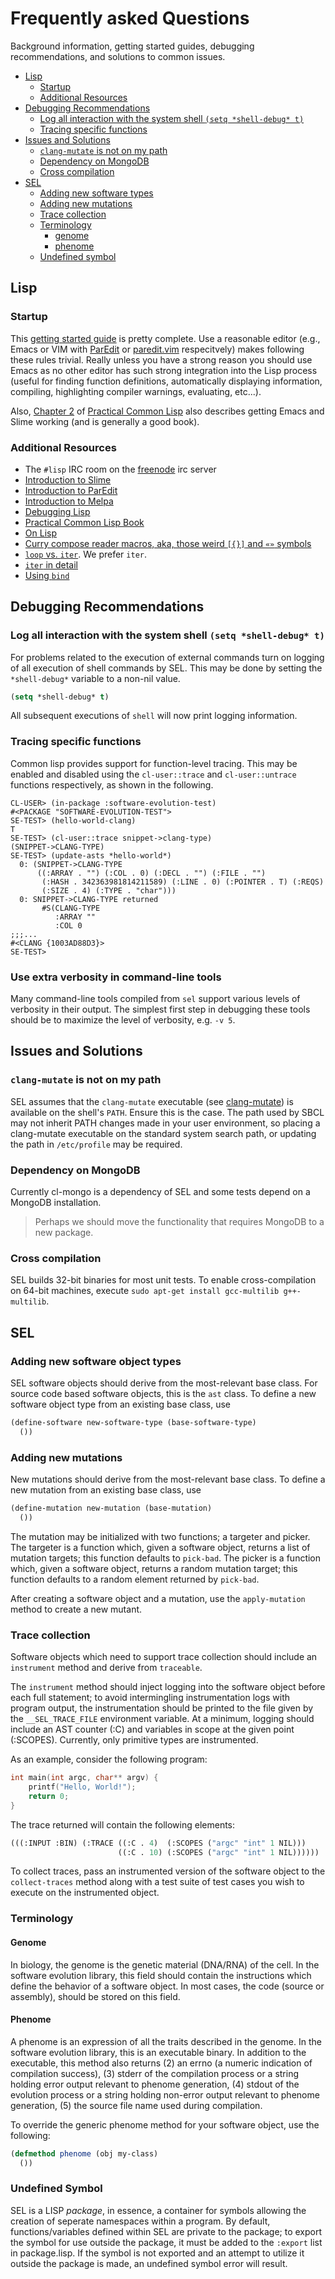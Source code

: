 # Frequently asked Questions

Background information, getting started guides, debugging
recommendations, and solutions to common issues.

- [Lisp](#lisp)
    - [Startup](#startup)
    - [Additional Resources](#additional-resources)
- [Debugging Recommendations](#debugging-recommendations)
    - [Log all interaction with the system shell `(setq *shell-debug* t)`](#log-all-interaction-with-the-system-shell-setq-shell-debug-t)
    - [Tracing specific functions](#tracing-specific-functions)
- [Issues and Solutions](#issues-and-solutions)
    - [`clang-mutate` is not on my path](#clang-mutate-is-not-on-my-path)
    - [Dependency on MongoDB](#dependency-on-mongodb)
    - [Cross compilation](#cross-compilation)
- [SEL](#sel)
    - [Adding new software types](#adding-new-software-types)
    - [Adding new mutations](#adding-new-mutations)
    - [Trace collection](#trace-collection)
    - [Terminology](#terminology)
      - [genome](#genome)
      - [phenome](#phenome)
    - [Undefined symbol](#undefined-symbol)

## Lisp

### Startup

This [getting started guide](http://cliki.net/Getting+Started) is
pretty complete.  Use a reasonable editor (e.g., Emacs or VIM with
[ParEdit](http://emacswiki.org/emacs/ParEdit) or
[paredit.vim](https://github.com/vim-scripts/paredit.vim)
respecitvely) makes following these rules trivial.  Really unless you
have a strong reason you should use Emacs as no other editor has such
strong integration into the Lisp process (useful for finding function
definitions, automatically displaying information, compiling,
highlighting compiler warnings, evaluating, etc...).

Also,
[Chapter 2](http://www.gigamonkeys.com/book/lather-rinse-repeat-a-tour-of-the-repl.html)
of [Practical Common Lisp](http://www.gigamonkeys.com/book/) also
describes getting Emacs and Slime working (and is generally a good
book).

### Additional Resources

- The `#lisp` IRC room on the [freenode](https://freenode.net/) irc server
- [Introduction to Slime](http://www.cliki.net/slime-howto)
- [Introduction to ParEdit](https://www.emacswiki.org/emacs/ParEdit)
- [Introduction to Melpa](https://melpa.org/#/getting-started)
- [Debugging Lisp](http://malisper.me/2015/07/07/debugging-lisp-part-1-recompilation/)
- [Practical Common Lisp Book](http://www.gigamonkeys.com/book/)
- [On Lisp](https://www.csee.umbc.edu/courses/331/resources/lisp/onLisp/)
- [Curry compose reader macros, aka, those weird `[{}]` and `«»` symbols](https://github.com/eschulte/curry-compose-reader-macros)
- [`loop` vs. `iter`](https://sites.google.com/site/sabraonthehill/loop-v-iter#TOC-Collect). We prefer `iter`.
- [`iter` in detail](https://common-lisp.net/project/iterate/doc/index.html)
- [Using `bind`](https://common-lisp.net/project/metabang-bind/user-guide.html)

## Debugging Recommendations

### Log all interaction with the system shell `(setq *shell-debug* t)`

For problems related to the execution of external commands turn on
logging of all execution of shell commands by SEL.  This may be done
by setting the `*shell-debug*` variable to a non-nil value.

```lisp
(setq *shell-debug* t)
```

All subsequent executions of `shell` will now print logging
information.

### Tracing specific functions

Common lisp provides support for function-level tracing.  This may be
enabled and disabled using the `cl-user::trace` and `cl-user::untrace`
functions respectively, as shown in the following.

    CL-USER> (in-package :software-evolution-test)
    #<PACKAGE "SOFTWARE-EVOLUTION-TEST">
    SE-TEST> (hello-world-clang)
    T
    SE-TEST> (cl-user::trace snippet->clang-type)
    (SNIPPET->CLANG-TYPE)
    SE-TEST> (update-asts *hello-world*)
      0: (SNIPPET->CLANG-TYPE
          ((:ARRAY . "") (:COL . 0) (:DECL . "") (:FILE . "")
           (:HASH . 342363981814211589) (:LINE . 0) (:POINTER . T) (:REQS)
           (:SIZE . 4) (:TYPE . "char")))
      0: SNIPPET->CLANG-TYPE returned
           #S(CLANG-TYPE
              :ARRAY ""
              :COL 0
    ;;;...
    #<CLANG {1003AD88D3}>
    SE-TEST> 

### Use extra verbosity in command-line tools

Many command-line tools compiled from `sel` support various levels of
verbosity in their output.  The simplest first step in debugging these
tools should be to maximize the level of verbosity, e.g. `-v 5`.

## Issues and Solutions

### `clang-mutate` is not on my path

SEL assumes that the `clang-mutate` executable (see
[clang-mutate](https://git.grammatech.com/synthesis/clang-mutate)) is
available on the shell's `PATH`.  Ensure this is the case.  The path
used by SBCL may not inherit PATH changes made in your user
environment, so placing a clang-mutate executable on the standard
system search path, or updating the path in `/etc/profile` may be
required.

### Dependency on MongoDB

Currently cl-mongo is a dependency of SEL and some tests depend on a
MongoDB installation.

> Perhaps we should move the functionality that requires MongoDB to a
> new package.

### Cross compilation

SEL builds 32-bit binaries for most unit tests.  To enable
cross-compilation on 64-bit machines, execute
`sudo apt-get install gcc-multilib g++-multilib`.

## SEL

### Adding new software object types

SEL software objects should derive from the most-relevant base class.
For source code based software objects, this is the `ast` class.  To
define a new software object type from an existing base class, use
```lisp
(define-software new-software-type (base-software-type)
  ())
```

### Adding new mutations

New mutations should derive from the most-relevant base class.
To define a new mutation from an existing base class, use
```lisp
(define-mutation new-mutation (base-mutation)
  ())
```

The mutation may be initialized with two functions; a targeter and
picker.  The targeter is a function which, given a software object,
returns a list of mutation targets; this function defaults to `pick-bad`.
The picker is a function which, given a software object, returns
a random mutation target; this function defaults to a random element
returned by `pick-bad`.

After creating a software object and a mutation, use the
`apply-mutation` method to create a new mutant.

### Trace collection

Software objects which need to support trace collection should
include an `instrument` method and derive from `traceable`.

The `instrument` method should inject logging into the software object
before each full statement; to avoid intermingling instrumentation logs
with program output, the instrumentation should be printed to the
file given by the `__SEL_TRACE_FILE` environment variable.  At a minimum,
logging should include an AST counter (:C) and variables in scope at
the given point (:SCOPES).  Currently, only primitive types are instrumented.

As an example, consider the following program:
```c
int main(int argc, char** argv) {
    printf("Hello, World!");
    return 0;
}
```

The trace returned will contain the following elements:

```lisp
(((:INPUT :BIN) (:TRACE ((:C . 4)  (:SCOPES ("argc" "int" 1 NIL)))
                        ((:C . 10) (:SCOPES ("argc" "int" 1 NIL))))))
```

To collect traces, pass an instrumented version of the software object
to the `collect-traces` method along with a test suite of test cases
you wish to execute on the instrumented object.

### Terminology

#### Genome

In biology, the genome is the genetic material (DNA/RNA) of the cell.
In the software evolution library, this field should contain the
instructions which define the behavior of a software object. In most
cases, the code (source or assembly), should be stored on this field.

#### Phenome

A phenome is an expression of all the traits described in the genome.
In the software evolution library, this is an executable binary.  In
addition to the executable, this method also returns (2) an errno (a numeric
indication of compilation success), (3) stderr of the compilation
process or a string holding error output relevant to phenome generation,
(4) stdout of the evolution process  or a string holding non-error output
relevant to phenome generation, (5) the source file name used during
compilation.

To override the generic phenome method for your software object, use
the following:
```lisp
(defmethod phenome (obj my-class)
  ())
```

### Undefined Symbol

SEL is a LISP *package*, in essence, a container for symbols allowing
the creation of seperate namespaces within a program.  By default,
functions/variables defined within SEL are private to the package;
to export the symbol for use outside the package, it must be
added to the `:export` list in package.lisp.  If the symbol is not
exported and an attempt to utilize it outside the package is made,
an undefined symbol error will result.

